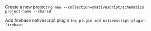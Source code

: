 Create a new project
`ng new --collection=@nativescript/schematics project-name --shared`


Add firebase nativescript plugin
`tns plugin add nativescript-plugin-firebase`



